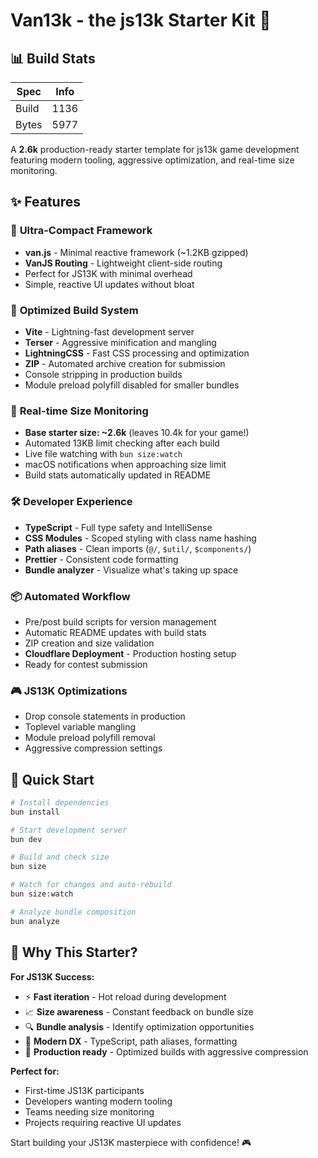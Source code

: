 # Van13k - the js13k Starter Kit 🚀

## 📊 Build Stats

| Spec  | Info               |
| ----- | ------------------ |
| Build | <!-- BUILD -->1136    |
| Bytes | <!-- BYTES -->5977 |


A **2.6k** production-ready starter template for js13k game development featuring modern tooling, aggressive optimization, and real-time size monitoring.

## ✨ Features

### 🎯 **Ultra-Compact Framework**

- **van.js** - Minimal reactive framework (~1.2KB gzipped)
- **VanJS Routing** - Lightweight client-side routing
- Perfect for JS13K with minimal overhead
- Simple, reactive UI updates without bloat

### 🔧 **Optimized Build System**

- **Vite** - Lightning-fast development server
- **Terser** - Aggressive minification and mangling
- **LightningCSS** - Fast CSS processing and optimization
- **ZIP** - Automated archive creation for submission
- Console stripping in production builds
- Module preload polyfill disabled for smaller bundles

### 📏 **Real-time Size Monitoring**

- **Base starter size: ~2.6k** (leaves 10.4k for your game!)
- Automated 13KB limit checking after each build
- Live file watching with `bun size:watch`
- macOS notifications when approaching size limit
- Build stats automatically updated in README

### 🛠️ **Developer Experience**

- **TypeScript** - Full type safety and IntelliSense
- **CSS Modules** - Scoped styling with class name hashing
- **Path aliases** - Clean imports (`@/`, `$util/`, `$components/`)
- **Prettier** - Consistent code formatting
- **Bundle analyzer** - Visualize what's taking up space

### 📦 **Automated Workflow**

- Pre/post build scripts for version management
- Automatic README updates with build stats
- ZIP creation and size validation
- **Cloudflare Deployment** - Production hosting setup
- Ready for contest submission

### 🎮 **JS13K Optimizations**

- Drop console statements in production
- Toplevel variable mangling
- Module preload polyfill removal
- Aggressive compression settings

## 🚀 Quick Start

```bash
# Install dependencies
bun install

# Start development server
bun dev

# Build and check size
bun size

# Watch for changes and auto-rebuild
bun size:watch

# Analyze bundle composition
bun analyze
```


## 🎯 Why This Starter?

**For JS13K Success:**

- ⚡ **Fast iteration** - Hot reload during development
- 📈 **Size awareness** - Constant feedback on bundle size
- 🔍 **Bundle analysis** - Identify optimization opportunities
- 🎨 **Modern DX** - TypeScript, path aliases, formatting
- 📱 **Production ready** - Optimized builds with aggressive compression

**Perfect for:**

- First-time JS13K participants
- Developers wanting modern tooling
- Teams needing size monitoring
- Projects requiring reactive UI updates

Start building your JS13K masterpiece with confidence! 🎮
